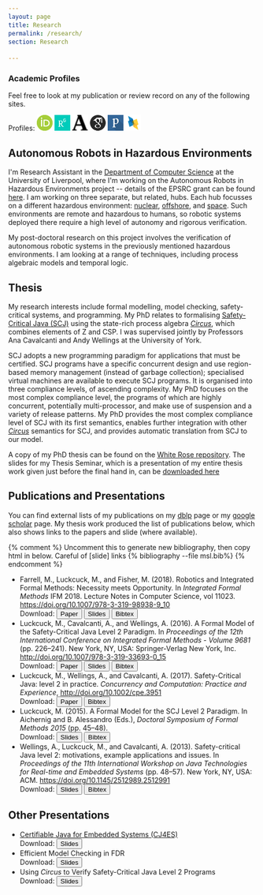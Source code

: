 ```yaml
---
layout: page
title: Research
permalink: /research/
section: Research

---
```


### Academic Profiles

Feel free to look at my publication or review record on any of the following sites.

Profiles:  <a href="https://orcid.org/{{ site.orcid_username }}"><img alt="ORCID logo" src="/files/logos/orcid_32x32.png" width="32" height="32"/></a>
  <a href="https://www.researchgate.net/profile/{{ site.researchgate_username }}"><img alt="researchgate logo" src="/files/logos/RG_square_green.png" width="32" height="32" /></a>
  <a href="https://liverpool.academia.edu/{{ site.academiaEdu_username }}"> <img alt="academia.edu logo" src="/files/logos/academia-logo.png" width="32" height="32" /></a>
 <a href="https://scholar.google.co.uk/citations?user={{site.scholar_username}}"><img alt="google scholar Logo" src="/files/logos/gscholar32x32.png" width="32" height="32" /></a>
 <a href="https://publons.com/a/{{ site.publons_username }}"><img alt="Publons Logo" src="/files/logos/blue_white_shadow.png" width="32" height="32" /></a>
 <a href="http://dblp.uni-trier.de/pers/hd/l/{{site.dblp_username}}"><img alt="DBLP Logo" src="/files/logos/dblp2.png" width="32" height="32" /></a>


## Autonomous Robots in Hazardous Environments

I'm Research Assistant in the [Department of Computer Science](https://www.liverpool.ac.uk/computer-science/) at the University of Liverpool, where I'm working on the Autonomous Robots in Hazardous Environments project -- details of the EPSRC grant can be found [here](https://www.epsrc.ac.uk/funding/calls/raihubs/). I am working on three separate, but related, hubs. Each hub focusses on a different hazardous environment: [nuclear](http://rainhub.org.uk/), [offshore](https://orcahub.org/), and [space](http://cgi.csc.liv.ac.uk/~michael/FAIR-SPACE-Hub/).
Such environments are remote and hazardous to humans, so robotic systems deployed there require a high level of autonomy and rigorous verification.

My post-doctoral research on this project involves the verification of autonomous robotic systems in the previously mentioned hazardous environments. I am looking at a range of techniques, including process algebraic models and temporal logic.


## Thesis

My research interests include formal modelling, model checking, safety-critical systems, and programming. My PhD relates to formalising [Safety-Critical Java (SCJ)](https://www.jcp.org/en/jsr/detail?id=302) using the state-rich process algebra [_Circus_](https://www.cs.york.ac.uk/circus/), which combines elements of Z and CSP. I was supervised jointly by Professors Ana Cavalcanti and Andy Wellings at the University of York.

SCJ adopts a new programming paradigm for applications that must be certified. SCJ programs have a specific concurrent design and use region-based memory management (instead of garbage collection); specialised virtual machines are available to execute SCJ programs. It is organised into three compliance levels, of ascending complexity. My PhD focuses on the most complex compliance level, the programs of which are highly concurrent, potentially multi-processor, and make use of suspension and a variety of release patterns. My PhD provides the most complex compliance level of SCJ with its first semantics, enables further integration with other [_Circus_](https://www.cs.york.ac.uk/circus/) semantics for SCJ, and provides automatic translation from SCJ to our model.

A copy of my PhD thesis can be found on the [White Rose repository](http://etheses.whiterose.ac.uk/17743/). The slides for my Thesis Seminar, which is a presentation of my entire thesis work given just before the final hand in, can be <a href="/files/presentations/MLuckcuck_thesisSeminar.pdf" download >downloaded here</a>

## Publications and Presentations

You can find external lists of my publications on my [dblp](http://dblp.uni-trier.de/pers/hd/l/{{site.dblp_username}}) page or my [google scholar](https://scholar.google.co.uk/citations?user={{site.scholar_username}}) page. My thesis work produced the list of publications below, which also shows links to the papers and slide (where available).

{% comment %}
Uncomment this to generate new bibliography, then copy html in below. Careful of [slide] links
{% bibliography --file msl.bib%}
{% endcomment %}

<ul class="bibliography">
<li><span id="Farrell2018">Farrell, M., Luckcuck, M., and Fisher, M. (2018). Robotics and Integrated Formal Methods: Necessity meets Opportunity. In <i>Integrated Formal Methods</i>  IFM 2018. Lecture Notes in Computer Science, vol 11023. <a href="https://doi.org/10.1007/978-3-319-98938-9_10"> https://doi.org/10.1007/978-3-319-98938-9_10 </a> <br>
Download: <a href="https://arxiv.org/pdf/1805.11996" download ><button type="button" > Paper </button></a> <a href="/files/presentations/RAS-iFM.pdf" download ><button type="button" > Slides </button></a> <a href="/files/bib/Farrell2018.bib" download ><button type="button" > Bibtex </button></a>
</span></li>

<li><span id="Luckcuck2016">Luckcuck, M., Cavalcanti, A., and Wellings, A. (2016). A Formal Model of the Safety-Critical Java Level 2 Paradigm. In <i>Proceedings of the 12th International Conference on Integrated Formal Methods - Volume 9681</i> (pp. 226–241). New York, NY, USA: Springer-Verlag New York, Inc. <a href="https://doi.org/10.1007/978-3-319-33693-0_15">http://doi.org/10.1007/978-3-319-33693-0_15</a>  <br>
Download: <a href="https://arxiv.org/pdf/1805.10711" download ><button type="button" > Paper </button></a> <a href="/files/presentations/ifm2016_formalModelForTheScjL2Paradigm.pdf" download ><button type="button" > Slides </button></a> <a href="/files/bib/Luckcuck2016_ifm.bib" download ><button type="button" > Bibtex </button></a></span></li>

<li><span id="Luckcuck2017">Luckcuck, M., Wellings, A., and Cavalcanti, A. (2017). Safety-Critical Java: level 2 in practice. <i>Concurrency and Computation: Practice and Experience</i>, <a href="https://doi.org/10.1002/cpe.3951">http://doi.org/10.1002/cpe.3951</a> <br>
Download: <a href="https://arxiv.org/pdf/1805.10710" download ><button type="button" > Paper </button></a> <a href="/files/bib/Luckcuck2016_CPE.bib" download ><button type="button" > Bibtex </button></a> </span></li>

<li><span id="Luckcuck2015">Luckcuck, M. (2015). A Formal Model for the SCJ Level 2 Paradigm. In Aichernig and B. Alessandro (Eds.), <i>Doctoral Symposium of Formal Methods 2015</i> (pp. 45–48).<br>
Download: <a href="/files/presentations/dsfm2015_formalModelForSCJL2.pdf" download ><button type="button" > Slides </button></a>
<a href="/files/bib/Luckcuck2015.bib" download > <button type="button" > Bibtex </button></a></span></li>

<li><span id="Wellings2013">Wellings, A., Luckcuck, M., and Cavalcanti, A. (2013). Safety-critical Java level 2: motivations, example applications and issues. In <i>Proceedings of the 11th International Workshop on Java Technologies for Real-time and Embedded Systems</i> (pp. 48–57). New York, NY, USA: ACM. <a href="https://doi.org/10.1145/2512989.2512991">https://doi.org/10.1145/2512989.2512991</a> <br>
Download: <a href="/files/presentations/jtres2013_usesofscjlevel2.pdf" download > <button type="button" >Slides</button></a> <a href="/files/bib/Wellings2013.bib" download ><button type="button" >Bibtex</button> </a> </span></li>

</ul>



## Other Presentations

+ [Certifiable Java for Embedded Systems (CJ4ES)](http://cj4es.imm.dtu.dk/) <br>
Download: <a href="/files/presentations/CJ4ES_modellingSscjL2InCircus.pdf" download > <button type="button" > Slides </button> </a>
+ Efficient Model Checking in FDR <br>
Download: <a href="/files/presentations/efficientModelChecking.pdf" download > <button type="button" > Slides </button> </a>
+ Using _Circus_ to Verify Safety-Critical Java Level 2 Programs <br>
Download: <a href="/files/presentations/verificationGroup.pdf" download > <button type="button" > Slides </button> </a>
